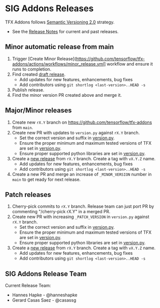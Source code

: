 # SIG Addons Releases

TFX Addons follows [Semantic Versioning 2.0](https://semver.org/) strategy.

* See the [Release Notes](https://github.com/tensorflow/tfx-addons/releases) for current and past releases.

## Minor automatic release from main

1. Trigger [Create Minor Release](https://github.com/tensorflow/tfx-addons/actions/workflows/minor_release.yml] workflow and ensure it runs to completion.
2. Find created [draft release](https://github.com/tensorflow/tfx-addons/releases).
    * Add updates for new features, enhancements, bug fixes
    * Add contributors using `git shortlog <last-version>..HEAD -s`
3. Publish release.
4. Find the minor version PR created above and merge it.


## Major/Minor releases

1. Create new `rX.Y` branch on https://github.com/tensorflow/tfx-addons from `main`.
2. Create new PR with updates to `version.py` against `rX.Y` branch.
	* Set the correct version and suffix in [version.py](https://github.com/tensorflow/tfx-addons/blob/main/tfx_addons/version.py).
	* Ensure the proper minimum and maximum tested versions of TFX are set in [version.py](https://github.com/tensorflow/tfx-addons/blob/main/tfx_addons/version.py).
	* Ensure proper supported python libraries are set in [version.py](https://github.com/tensorflow/tfx-addons/blob/main/tfx_addons/version.py).
3. Create a [new release](https://github.com/tensorflow/tfx-addons/releases) from `rX.Y` branch. Create a tag with `vX.Y.Z` name.
    * Add updates for new features, enhancements, bug fixes
    * Add contributors using `git shortlog <last-version>..HEAD -s`
4. Create a new PR and merge an increase of `_MINOR_VERSION` number in `main` to get ready for next release.

## Patch releases
1. Cherry-pick commits to `rX.Y` branch. Release team can just port PR by commenting "/cherry-pick rX.Y" in a merged PR.
2. Create new PR with increasing `_PATCH_VERSION` in `version.py` against `rX.Y` branch.
	* Set the correct version and suffix in [version.py](https://github.com/tensorflow/tfx-addons/blob/main/tfx_addons/version.py).
	* Ensure the proper minimum and maximum tested versions of TFX are set in [version.py](https://github.com/tensorflow/tfx-addons/blob/main/tfx_addons/version.py).
	* Ensure proper supported python libraries are set in [version.py](https://github.com/tensorflow/tfx-addons/blob/main/tfx_addons/version.py).
3. Create a [new release](https://github.com/tensorflow/tfx-addons/releases) from `rX.Y` branch. Create a tag with `vX.Y.Z` name.
    * Add updates for new features, enhancements, bug fixes
    * Add contributors using `git shortlog <last-version>..HEAD -s`



## SIG Addons Release Team

Current Release Team:

- Hannes Hapke - @hanneshapke 
- Gerard Casas Saez - @casassg
